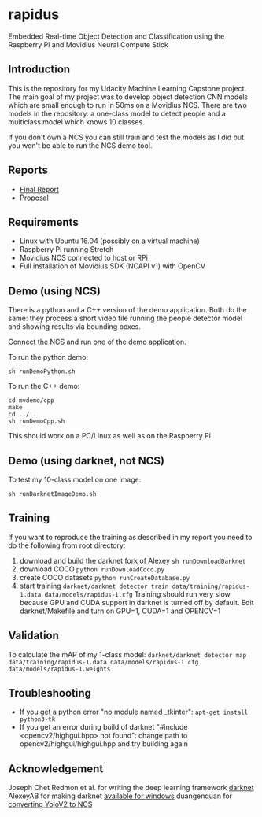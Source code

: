 # rapidus
Embedded Real-time Object Detection and Classification using the Raspberry Pi and Movidius Neural Compute Stick

## Introduction
This is the repository for my Udacity Machine Learning Capstone project. The main goal of my project was to develop object detection CNN models which are small enough to run in 50ms on a Movidius NCS. There are two models in the repository: a one-class model to detect people and a multiclass model which knows 10 classes.

If you don't own a NCS you can still train and test the models as I did but you won't be able to run the NCS demo tool.

## Reports
- [Final Report](reports/report.pdf)
- [Proposal](reports/proposal.pdf)

## Requirements
- Linux with Ubuntu 16.04 (possibly on a virtual machine)
- Raspberry Pi running Stretch
- Movidius NCS connected to host or RPi
- Full installation of Movidius SDK (NCAPI v1) with OpenCV

## Demo (using NCS)
There is a python and a C++ version of the demo application. Both do the same: they process a short video file running the people detector model and showing results via bounding boxes.

Connect the NCS and run one of the demo application.

To run the python demo:
```
sh runDemoPython.sh
```

To run the C++ demo:
```
cd mvdemo/cpp
make
cd ../..
sh runDemoCpp.sh
```

This should work on a PC/Linux as well as on the Raspberry Pi.

## Demo (using darknet, not NCS)
To test my 10-class model on one image:
```
sh runDarknetImageDemo.sh
```

## Training
If you want to reproduce the training as described in my report you need to do the following from root directory:
1. download and build the darknet fork of Alexey 
`sh runDownloadDarknet`
2. download COCO
`python runDownloadCoco.py`
3. create COCO datasets
`python runCreateDatabase.py`
4. start training
`darknet/darknet detector train data/training/rapidus-1.data data/models/rapidus-1.cfg`
Training should run very slow because GPU and CUDA support in darknet is turned off by default. Edit darknet/Makefile and turn on 
GPU=1, CUDA=1 and OPENCV=1

## Validation
To calculate the mAP of my 1-class model:
`darknet/darknet detector map data/training/rapidus-1.data data/models/rapidus-1.cfg data/models/rapidus-1.weights`

## Troubleshooting
- If you get a python error "no module named _tkinter": `apt-get install python3-tk`
- If you get an error during build of darknet "#include <opencv2/highgui.hpp> not found": change path to opencv2/highgui/highgui.hpp and try building again

## Acknowledgement
Joseph Chet Redmon et al. for writing the deep learning framework [darknet](https://pjreddie.com/darknet/)
AlexeyAB for making darknet [available for windows](https://github.com/AlexeyAB/darknet)
duangenquan for [converting YoloV2 to NCS](https://github.com/duangenquan/YoloV2NCS)